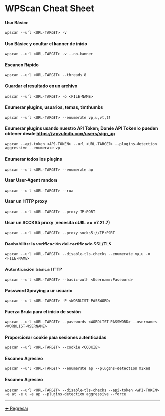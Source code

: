 # WPScan Cheat Sheet

#### Uso Básico
```
wpscan --url <URL-TARGET> -v
```

#### Uso Básico y ocultar el banner de inicio
```
wpscan --url <URL-TARGET> -v --no-banner
```

#### Escaneo Rápido
```
wpscan --url <URL-TARGET> --threads 8
```

#### Guardar el resultado en un archivo
```
wpscan --url <URL-TARGET> -o <FILE-NAME>
```

#### Enumerar plugins, usuarios, temas, timthumbs
```
wpscan --url <URL-TARGET> --enumerate vp,u,vt,tt
```

#### Enumerar plugins usando nuestro API Token; Donde API Token lo pueden obtener desde https://wpvulndb.com/users/sign_up
```
wpscan --api-token <API-TOKEN> --url <URL-TARGET> --plugins-detection aggressive --enumerate vp
```

#### Enumerar todos los plugins
```
wpscan --url <URL-TARGET> --enumerate ap
```

#### Usar User-Agent random
```
wpscan --url <URL-TARGET> --rua
```

#### Usar un HTTP proxy
```
wpscan --url <URL-TARGET> --proxy IP:PORT
```

#### Usar un SOCKS5 proxy (necesita cURL >= v7.21.7)
```
wpscan --url <URL-TARGET> --proxy socks5://IP:PORT
```

#### Deshabilitar la verificación del certificado SSL/TLS 
```
wpscan --url <URL-TARGET> --disable-tls-checks --enumerate vp,u -o <FILE-NAME>
```

#### Autenticación básica HTTP 
```
wpscan --url <URL-TARGET> --basic-auth <Username:Password>
```

#### Password Spraying a un usuario
```
wpscan --url <URL-TARGET> -P <WORDLIST-PASSWORD>
```

#### Fuerza Bruta para el inicio de sesión
```
wpscan --url <URL-TARGET> --passwords <WORDLIST-PASSWORD> --usernames <WORDLIST-USERNAME>
```

#### Proporcionar cookie para sesiones autenticadas
```
wpscan --url <URL-TARGET> --cookie <COOKIE>
```

#### Escaneo Agresivo
```
wpscan --url <URL-TARGET> --enumerate ap --plugins-detection mixed
```

#### Escaneo Agresivo
```
wpscan --url <URL-TARGET> --disable-tls-checks --api-token <API-TOKEN> -e at -e u -e ap --plugins-detection aggressive --force
```

---

[:arrow_left: Regresar](https://github.com/m4lal0/cheatsheets)
